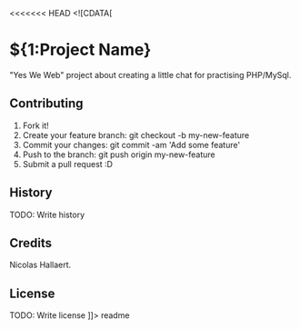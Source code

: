 <<<<<<< HEAD
<snippet>
  <content><![CDATA[
# ${1:Project Name}

"Yes We Web" project about creating a little chat for practising PHP/MySql.

## Contributing

1. Fork it!
2. Create your feature branch: git checkout -b my-new-feature
3. Commit your changes: git commit -am 'Add some feature'
4. Push to the branch: git push origin my-new-feature
5. Submit a pull request :D

## History

TODO: Write history

## Credits

Nicolas Hallaert.

## License

TODO: Write license
]]></content>
  <tabTrigger>readme</tabTrigger>
</snippet>
